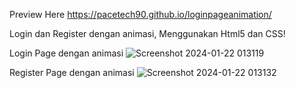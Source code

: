 Preview Here https://pacetech90.github.io/loginpageanimation/

Login dan Register dengan animasi, Menggunakan Html5 dan CSS!

Login Page dengan animasi
![Screenshot 2024-01-22 013119](https://github.com/pacetech90/loginpageanimation/assets/55420029/bfd764af-d769-4162-a93d-a3c2cdade8bf)


Register Page dengan animasi
![Screenshot 2024-01-22 013132](https://github.com/pacetech90/loginpageanimation/assets/55420029/67f0dcfa-ff6f-4df3-9bae-2c80a2fd63df)

